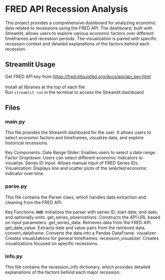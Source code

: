 # FRED API Recession Analysis

This project provides a comprehensive dashboard for analyzing economic data related to recessions using the FRED API. The dashboard, built with Streamlit, allows users to explore various economic factors over different timeframes and recession periods. The visualization is paired with specific recession context and detailed explanations of the factors behind each recession.

## Streamlit Usage
Get FRED API key from https://fred.stlouisfed.org/docs/api/api_key.html <br />  
Install all libraries at the top of each file <br /> 
Run `streamlit run` in the terminal to access the Streamlit dashboard <br /> 

## Files

### main.py
This file provides the Streamlit dashboard for the user. It allows users to select economic factors and timeframes, visualize data, and explore historical recessions.

Key Components:
Date Range Slider: Enables users to select a date range.
Factor Dropdown: Users can select different economic indicators to visualize.
Series ID Input: Allows manual input of FRED Series IDs.
Visualization: Displays line and scatter plots of the selected economic indicator over time.

### parse.py
This file contains the Parser class, which handles data extraction and cleaning from the FRED API.

Key Functions:
__init__: Initializes the parser with series ID, start date, end date, and optionally units.
get_series_observations: Constructs the API URL based on input parameters.
get_series_data: Retrieves data from the FRED API.
get_date_value: Extracts date and value pairs from the retrieved data.
convert_dataframe: Converts the data into a Pandas DataFrame.
visualizer: Creates visualizations for general timeframes.
recession_visualizer: Creates visualizations focused on specific recessions.

### info.py
This file contains the recession_info dictionary, which provides detailed explanations of the factors behind each major recession.
